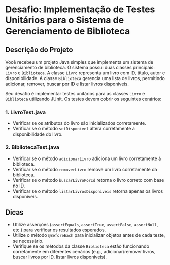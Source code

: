 # Desafio: Implementação de Testes Unitários para o Sistema de Gerenciamento de Biblioteca

## Descrição do Projeto

Você recebeu um projeto Java simples que implementa um sistema de gerenciamento de biblioteca. O sistema possui duas classes principais: `Livro` e `Biblioteca`. A classe `Livro` representa um livro com ID, título, autor e disponibilidade. A classe `Biblioteca` gerencia uma lista de livros, permitindo adicionar, remover, buscar por ID e listar livros disponíveis.

Seu desafio é implementar testes unitários para as classes `Livro` e `Biblioteca` utilizando JUnit. Os testes devem cobrir os seguintes cenários:

### 1. LivroTest.java
- Verificar se os atributos do livro são inicializados corretamente.
- Verificar se o método `setDisponivel` altera corretamente a disponibilidade do livro.

### 2. BibliotecaTest.java
- Verificar se o método `adicionarLivro` adiciona um livro corretamente à biblioteca.
- Verificar se o método `removerLivro` remove um livro corretamente da biblioteca.
- Verificar se o método `buscarLivroPorId` retorna o livro correto com base no ID.
- Verificar se o método `listarLivrosDisponiveis` retorna apenas os livros disponíveis.

## Dicas

- Utilize asserções (`assertEquals`, `assertTrue`, `assertFalse`, `assertNull`, etc.) para verificar os resultados esperados.
- Utilize o método `@BeforeEach` para inicializar objetos antes de cada teste, se necessário.
- Verifique se os métodos da classe `Biblioteca` estão funcionando corretamente em diferentes cenários (e.g., adicionar/remover livros, buscar livros por ID, listar livros disponíveis).

